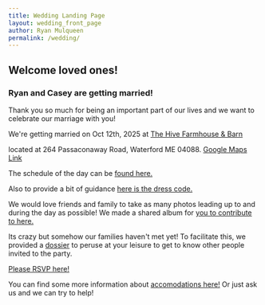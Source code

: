 ```yaml
---
title: Wedding Landing Page
layout: wedding_front_page
author: Ryan Mulqueen
permalink: /wedding/
---
```



## Welcome loved ones!

### Ryan and Casey are getting married! 

Thank you so much for being an important part of our lives and we want to celebrate our marriage with you!

We're getting married on Oct 12th, 2025 at [The Hive Farmhouse & Barn](https://www.thehiveweddings.com/)

located at 264 Passaconaway Road, Waterford ME 04088. [Google Maps Link](https://maps.app.goo.gl/5GBNpqGNGGZMkQxH9)

The schedule of the day can be [found here.]({{site.baseurl}}/schedule)
 
Also to provide a bit of guidance [here is the dress code.]({{site.baseurl}}/attire)

We would love friends and family to take as many photos leading up to and during the day as possible! 
We made a shared album for [you to contribute to here.](https://photos.app.goo.gl/XxYu8QQ1cNYYQwuU9)

Its crazy but somehow our families haven't met yet! 
To facilitate this, we provided a [dossier]({{site.baseurl}}/dossier) to peruse at your leisure to get to know other people invited to the party. 

[Please RSVP here!](https://s.surveyplanet.com/23z83glo)

You can find some more information about [accomodations here!]({{site.baseurl}}/location) Or just ask us and we can try to help!

